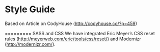 Style Guide 
=========
Based on Article on CodyHouse (http://codyhouse.co/?p=459)

=========
SASS and CSS
We have integrated Eric Meyer’s CSS reset rules (http://meyerweb.com/eric/tools/css/reset/) and Modernizr (http://modernizr.com/).